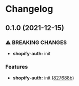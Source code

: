 # Changelog

## 0.1.0 (2021-12-15)


### ⚠ BREAKING CHANGES

* **shopify-auth:** init

### Features

* **shopify-auth:** init ([827688b](https://www.github.com/Shopfabrik-Berlin/shopify-app/commit/827688b2871dd3c17895a6e0038a43ccdaf047ae))
